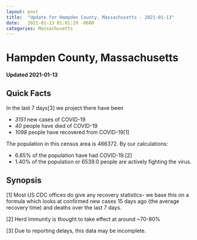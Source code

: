 ```yaml
---
layout: post
title:  "Update for Hampden County, Massachusetts - 2021-01-13"
date:   2021-01-13 01:01:29 -0600
categories: Massachusetts
---
```


# Hampden County, Massachusetts
#### Updated 2021-01-13

## Quick Facts

In the last 7 days[3] we project there have been
- *3151* new cases of COVID-19
- *40* people have died of COVID-19
- *1098* people have recovered from COVID-19[1]

The population in this census area is 466372. By our calculations:
- 6.65% of the population have had COVID-19.[2]
- 1.40% of the population or 6539.0 people are actively fighting the virus.

## Synopsis




[1] Most US CDC offices do give any recovery statistics- we base this on a formula which looks at confirmed new cases
15 days ago (the average recovery time) and deaths over the last 7 days.

[2] Herd Immunity is thought to take effect at around ~70-80%

[3] Due to reporting delays, this data may be incomplete.
 
    